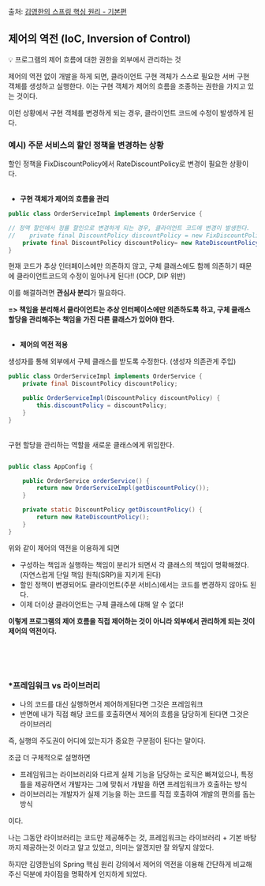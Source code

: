 출처: [김영한의 스프링 핵심 원리 - 기본편](https://www.inflearn.com/course/스프링-핵심-원리-기본편)

## 제어의 역전 (IoC, Inversion of Control)

<aside>
💡 프로그램의 제어 흐름에 대한 권한을 외부에서 관리하는 것
</aside>

제어의 역전 없이 개발을 하게 되면, 클라이언트 구현 객체가 스스로 필요한 서버 구현 객체를 생성하고 실행한다. 이는 구현 객체가 제어의 흐름을 조종하는 권한을 가지고 있는 것이다.

이런 상황에서 구현 객체를 변경하게 되는 경우, 클라이언트 코드에 수정이 발생하게 된다.

### 예시) 주문 서비스의 할인 정책을 변경하는 상황

할인 정책을 FixDiscountPolicy에서 RateDiscountPolicy로 변경이 필요한 상황이다.
<br /><br />

- **구현 객체가 제어의 흐름을 관리**

```java
public class OrderServiceImpl implements OrderService {

// 정액 할인에서 정률 할인으로 변경하게 되는 경우, 클라이언트 코드에 변경이 발생한다.
//    private final DiscountPolicy discountPolicy = new FixDiscountPolicy();
    private final DiscountPolicy discountPolicy= new RateDiscountPolicy();
}
```

현재 코드가 추상 인터페이스에만 의존하지 않고, 구체 클래스에도 함께 의존하기 때문에 클라이언트코드의 수정이 일어나게 된다!! (OCP, DIP 위반)

이를 해결하려면 **관심사 분리**가 필요하다.

**=> 책임을 분리해서 클라이언트는 추상 인터페이스에만 의존하도록 하고, 구체 클래스 할당을 관리해주는 책임을 가진 다른 클래스가 있어야 한다.**
<br /><br />

- **제어의 역전 적용**

생성자를 통해 외부에서 구체 클래스를 받도록 수정한다. (생성자 의존관게 주입)

```java
public class OrderServiceImpl implements OrderService {
    private final DiscountPolicy discountPolicy;

    public OrderServiceImpl(DiscountPolicy discountPolicy) {
        this.discountPolicy = discountPolicy;
    }
}
```
<br />
구현 할당을 관리하는 역할을 새로운 클래스에게 위임한다.

```java

public class AppConfig {

    public OrderService orderService() {
        return new OrderServiceImpl(getDiscountPolicy());
    }

    private static DiscountPolicy getDiscountPolicy() {
        return new RateDiscountPolicy();
    }
}
```

위와 같이 제어의 역전을 이용하게 되면

- 구성하는 책임과 실행하는 책임이 분리가 되면서 각 클래스의 책임이 명확해졌다.
  (자연스럽게 단일 책임 원칙(SRP)을 지키게 된다)
- 할인 정책이 변경되어도 클라이언트(주문 서비스)에서는 코드를 변경하지 않아도 된다.
- 이제 더이상 클라이언트는 구체 클래스에 대해 알 수 없다!

**이렇게 프로그램의 제어 흐름을 직접 제어하는 것이 아니라 외부에서 관리하게 되는 것이 제어의 역전이다.**

<br /><br /><br />

### *프레임워크 vs 라이브러리

- 나의 코드를 대신 실행하면서 제어하게된다면 그것은 프레임워크
- 반면에 내가 직접 해당 코드를 호출하면서 제어의 흐름을 담당하게 된다면 그것은 라이브러리

즉, 실행의 주도권이 어디에 있는지가 중요한 구분점이 된다는 말이다.

조금 더 구체적으로 설명하면

- 프레임워크는 라이브러리와 다르게 실제 기능을 담당하는 로직은 빠져있으나, 특정 틀을 제공하면서 개발자는 그에 맞춰서 개발을 하면 프레임워크가 호출하는 방식
- 라이브러리는 개발자가 실제 기능을 하는 코드를 직접 호출하여 개발의 편의를 돕는 방식

이다.

나는 그동안 라이브러리는 코드만 제공해주는 것, 프레임워크는 라이브러리 + 기본 바탕까지 제공하는것 이라고 알고 있었고, 의미는 알겠지만 잘 와닿지 않았다.

하지만 김영한님의 Spring 핵심 원리 강의에서 제어의 역전을 이용해 간단하게 비교해주신 덕분에 차이점을 명확하게 인지하게 되었다.